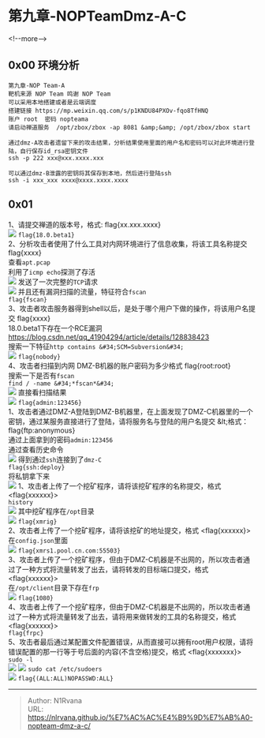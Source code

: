 # 第九章-NOPTeamDmz-A-C

  
  
&lt;!--more--&gt;  
## 0x00 环境分析  
```help  
第九章-NOP Team-A  
靶机来源 NOP Team 鸣谢 NOP Team  
可以采用本地搭建或者是云端调度  
搭建链接 https://mp.weixin.qq.com/s/p1KNDU84PXOv-fqo8TfHNQ  
账户 root  密码 nopteama  
请启动禅道服务  /opt/zbox/zbox -ap 8081 &amp;&amp; /opt/zbox/zbox start  
  
通过dmz-A攻击者遗留下来的攻击结果，分析结果使用里面的用户名和密码可以对此环境进行登陆，自行保存id_rsa密钥文件  
ssh -p 222 xxx@xxx.xxxx.xxx  
  
可以通过dmz-B泄露的密钥将其保存到本地，然后进行登陆ssh  
ssh -i xxx_xxx xxxx@xxxx.xxxx.xxxx  
```  
## 0x01  
1、请提交禅道的版本号，格式: flag{xx.xxx.xxxx}  
![](https://picture-1304797147.cos.ap-nanjing.myqcloud.com/picture/202406101438634.png)
`flag{18.0.beta1}`  
2、分析攻击者使用了什么工具对内网环境进行了信息收集，将该工具名称提交 flag{xxxx}  
查看`apt.pcap`  
利用了`icmp echo`探测了存活  
![](https://picture-1304797147.cos.ap-nanjing.myqcloud.com/picture/202406101453469.png)
发送了一次完整的`TCP`请求  
![](https://picture-1304797147.cos.ap-nanjing.myqcloud.com/picture/202406101456969.png)
并且还有漏洞扫描的流量，特征符合`fscan`  
`flag{fscan}`  
3、攻击者攻击服务器得到shell以后，是处于哪个用户下做的操作，将该用户名提交 flag{xxxx}  
18.0.beta1下存在一个RCE漏洞  
https://blog.csdn.net/qq_41904294/article/details/128838423  
搜索一下特征`http contains &#34;SCM=Subversion&#34;`  
![](https://picture-1304797147.cos.ap-nanjing.myqcloud.com/picture/202406101502814.png)
`flag{nobody}`  
4、攻击者扫描到内网 DMZ-B机器的账户密码为多少格式 flag{root:root}  
搜索一下是否有`fscan`  
`find / -name &#34;*fscan*&#34;`  
![](https://picture-1304797147.cos.ap-nanjing.myqcloud.com/picture/202406101503462.png)
直接看扫描结果  
![](https://picture-1304797147.cos.ap-nanjing.myqcloud.com/picture/202406101504148.png)
`flag{admin:123456}`  
1、攻击者通过DMZ-A登陆到DMZ-B机器里，在上面发现了DMZ-C机器里的一个密钥，通过某服务直接进行了登陆，请将服务名与登陆的用户名提交 &amp;lt;格式：flag{ftp:anonymous}  
通过上面拿到的密码`admin:123456`  
通过查看历史命令  
![](https://picture-1304797147.cos.ap-nanjing.myqcloud.com/picture/202406101540248.png)
得到通过`ssh`连接到了`dmz-C`  
`flag{ssh:deploy}`  
将私钥拿下来  
![](https://picture-1304797147.cos.ap-nanjing.myqcloud.com/picture/202406101542227.png)
1、攻击者上传了一个挖矿程序，请将该挖矿程序的名称提交，格式 &lt;flag{xxxxxx}&gt;  
`history`  
![](https://picture-1304797147.cos.ap-nanjing.myqcloud.com/picture/202406101816851.png)
其中挖矿程序在`/opt`目录  
![](https://picture-1304797147.cos.ap-nanjing.myqcloud.com/picture/202406101817053.png)
`flag{xmrig}`  
2、攻击者上传了一个挖矿程序，请将该挖矿的地址提交，格式 &lt;flag{xxxxxx}&gt;  
在`config.json`里面  
![](https://picture-1304797147.cos.ap-nanjing.myqcloud.com/picture/202406101818371.png)
`flag{xmrs1.pool.cn.com:55503}`  
3、攻击者上传了一个挖矿程序，但由于DMZ-C机器是不出网的，所以攻击者通过了一种方式将流量转发了出去，请将转发的目标端口提交，格式 &lt;flag{xxxxxx}&gt;  
在`/opt/client`目录下存在`frp`  
![](https://picture-1304797147.cos.ap-nanjing.myqcloud.com/picture/202406101821699.png)
`flag{1080}`  
4、攻击者上传了一个挖矿程序，但由于DMZ-C机器是不出网的，所以攻击者通过了一种方式将流量转发了出去，请将用来做转发的工具的名称提交，格式 &lt;flag{xxxxxx}&gt;  
`flag{frpc}`  
5、攻击者最后通过某配置文件配置错误，从而直接可以拥有root用户权限，请将错误配置的那一行等于号后面的内容(不含空格)提交，格式 &lt;flag{xxxxxxx}&gt;  
`sudo -l`  
![](https://picture-1304797147.cos.ap-nanjing.myqcloud.com/picture/202406101825399.png)
![](https://picture-1304797147.cos.ap-nanjing.myqcloud.com/picture/202406101825017.png)
`sudo cat /etc/sudoers`  
![](https://picture-1304797147.cos.ap-nanjing.myqcloud.com/picture/202406101827513.png)
`flag{(ALL:ALL)NOPASSWD:ALL}`  
  

---

> Author: N1Rvana  
> URL: https://nlrvana.github.io/%E7%AC%AC%E4%B9%9D%E7%AB%A0-nopteam-dmz-a-c/  


